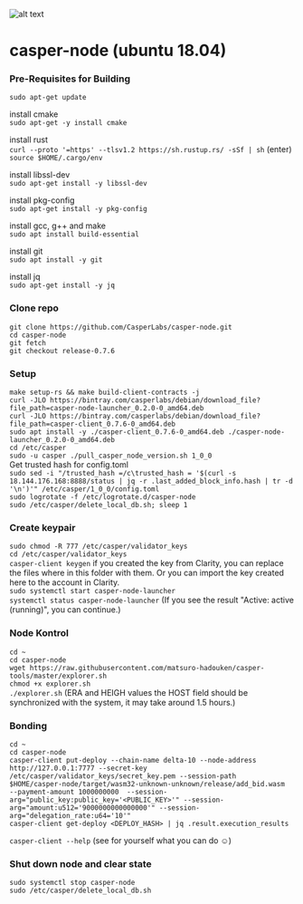 ![alt text](https://github.com/CasperLabs/casper-node/raw/master/images/CasperLabs_Logo_Horizontal_RGB.png)

# casper-node (ubuntu 18.04)
### Pre-Requisites for Building  
`sudo apt-get update`  

install cmake  
`sudo apt-get -y install cmake`  

install rust  
`curl --proto '=https' --tlsv1.2 https://sh.rustup.rs/ -sSf | sh` (enter)  
`source $HOME/.cargo/env`  
   
install libssl-dev  
`sudo apt-get install -y libssl-dev`  
   
install pkg-config  
`sudo apt-get install -y pkg-config`  
   
install gcc, g++ and make  
`sudo apt install build-essential`  

install git  
`sudo apt install -y git`  

install jq  
`sudo apt-get install -y jq`  
   
### Clone repo  
`git clone https://github.com/CasperLabs/casper-node.git`  
`cd casper-node`  
`git fetch`  
`git checkout release-0.7.6`  
   
### Setup
`make setup-rs && make build-client-contracts -j`  
`curl -JLO https://bintray.com/casperlabs/debian/download_file?file_path=casper-node-launcher_0.2.0-0_amd64.deb`  
`curl -JLO https://bintray.com/casperlabs/debian/download_file?file_path=casper-client_0.7.6-0_amd64.deb`  
`sudo apt install -y ./casper-client_0.7.6-0_amd64.deb ./casper-node-launcher_0.2.0-0_amd64.deb`  
`cd /etc/casper`  
`sudo -u casper ./pull_casper_node_version.sh 1_0_0`  
Get trusted hash for config.toml  
`sudo sed -i "/trusted_hash =/c\trusted_hash = '$(curl -s 18.144.176.168:8888/status | jq -r .last_added_block_info.hash | tr -d '\n')'" /etc/casper/1_0_0/config.toml`  
`sudo logrotate -f /etc/logrotate.d/casper-node`  
`sudo /etc/casper/delete_local_db.sh; sleep 1`  

### Create keypair  
`sudo chmod -R 777 /etc/casper/validator_keys`  
`cd /etc/casper/validator_keys`  
`casper-client keygen`  if you created the key from Clarity, you can replace the files where in this folder with them. Or you can import the key created here to the account in Clarity.  
`sudo systemctl start casper-node-launcher`  
`systemctl status casper-node-launcher` (If you see the result "Active: active (running)", you can continue.)  

### Node Kontrol
`cd ~`  
`cd casper-node`  
`wget https://raw.githubusercontent.com/matsuro-hadouken/casper-tools/master/explorer.sh`  
`chmod +x explorer.sh`  
`./explorer.sh` (ERA and HEIGH values the HOST field should be synchronized with the system, it may take around 1.5 hours.)  

### Bonding  
`cd ~`  
`cd casper-node`  
`casper-client put-deploy --chain-name delta-10 --node-address http://127.0.0.1:7777 --secret-key /etc/casper/validator_keys/secret_key.pem --session-path  $HOME/casper-node/target/wasm32-unknown-unknown/release/add_bid.wasm  --payment-amount 1000000000  --session-arg="public_key:public_key='<PUBLIC_KEY>'" --session-arg="amount:u512='9000000000000000'" --session-arg="delegation_rate:u64='10'"`  
`casper-client get-deploy <DEPLOY_HASH> | jq .result.execution_results`  

`casper-client --help` (see for yourself what you can do ☺)  

### Shut down node and clear state  
`sudo systemctl stop casper-node`  
`sudo /etc/casper/delete_local_db.sh`
